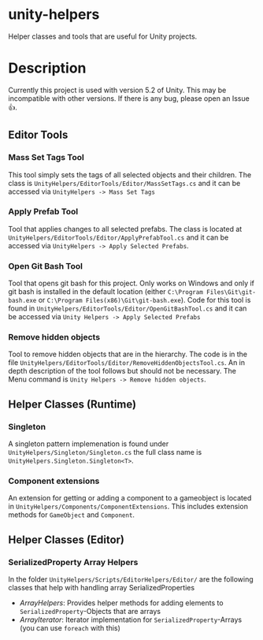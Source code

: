 # unity-helpers
Helper classes and tools that are useful for Unity projects.

# Description
Currently this project is used with version 5.2 of Unity. This may be incompatible with other versions. If there is any bug, please open an Issue :thumbsup:.

## Editor Tools

### Mass Set Tags Tool

This tool simply sets the tags of all selected objects and their children.
The class is `UnityHelpers/EditorTools/Editor/MassSetTags.cs` and it can be accessed via `UnityHelpers -> Mass Set Tags`

### Apply Prefab Tool

Tool that applies changes to all selected prefabs. The class is located at `UnityHelpers/EditorTools/Editor/ApplyPrefabTool.cs` and it can be accessed via `UnityHelpers -> Apply Selected Prefabs`.

### Open Git Bash Tool

Tool that opens git bash for this project. Only works on Windows and only if git bash is installed in the default location (either `C:\Program Files\Git\git-bash.exe` or `C:\Program Files(x86)\Git\git-bash.exe`). Code for this tool is found in `UnityHelpers/EditorTools/Editor/OpenGitBashTool.cs` and it can be accessed via `Unity Helpers -> Apply Selected Prefabs`

### Remove hidden objects

Tool to remove hidden objects that are in the hierarchy. The code is in the file `UnityHelpers/EditorTools/Editor/RemoveHiddenObjectsTool.cs`. An in depth description of the tool follows but should not be necessary. The Menu command is `Unity Helpers -> Remove hidden objects`.

## Helper Classes (Runtime)

### Singleton

A singleton pattern implemenation is found under `UnityHelpers/Singleton/Singleton.cs` the full class name is `UnityHelpers.Singleton.Singleton<T>`.

### Component extensions

An extension for getting or adding a component to a gameobject is located in `UnityHelpers/Components/ComponentExtensions`. This includes extension methods for `GameObject` and `Component`.

## Helper Classes (Editor)

### SerializedProperty Array Helpers

In the folder `UnityHelpers/Scripts/EditorHelpers/Editor/` are the following classes that help with handling array SerializedProperties

- *ArrayHelpers*: Provides helper methods for adding elements to `SerializedProperty`-Objects that are arrays
- *ArrayIterator*: Iterator implementation for `SerializedProperty`-Arrays (you can use `foreach` with this)
